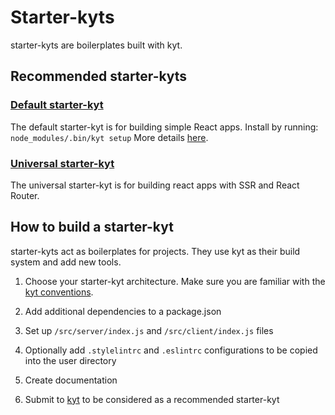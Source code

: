 # Starter-kyts

starter-kyts are boilerplates built with kyt. 

## Recommended starter-kyts

### [Default starter-kyt](https://github.com/nytm/wf-kyt-starter)

The default starter-kyt is for building simple React apps. 
Install by running: `node_modules/.bin/kyt setup`
More details [here](/cli).

### [Universal starter-kyt](https://github.com/nytm/wf-kyt-starter-universal) 
The universal starter-kyt is for building react apps with SSR and React Router.

## How to build a starter-kyt
starter-kyts act as boilerplates for projects. They use kyt as their build system and add new tools.

1. Choose your starter-kyt architecture. Make sure you are familiar with the [kyt conventions](/conventions.md).

2. Add additional dependencies to a package.json

3. Set up `/src/server/index.js` and `/src/client/index.js` files

4. Optionally add `.stylelintrc` and `.eslintrc` configurations to be copied into the user directory

4. Create documentation

5. Submit to [kyt](/issues) to be considered as a recommended starter-kyt

